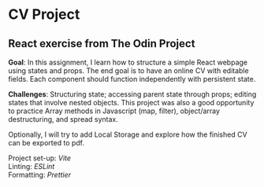 # CV Project

## React exercise from The Odin Project

**Goal**: In this assignment, I learn how to structure a simple React webpage using states and props.
The end goal is to have an online CV with editable fields.
Each component should function independently with persistent state.

**Challenges**: Structuring state; accessing parent state through props; editing states that involve nested objects. This project was also a good opportunity to practice Array methods in Javascript (map, filter), object/array destructuring, and spread syntax.

Optionally, I will try to add Local Storage and explore how the finished CV can be exported to pdf.

Project set-up: _Vite_  
Linting: _ESLint_  
Formatting: _Prettier_
